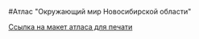 #Атлас "Окружающий мир Новосибирской области" 

<a href="https://cloud.mail.ru/public/owP1/RPUjsV5xi">Ссылка на макет атласа для печати</a>
